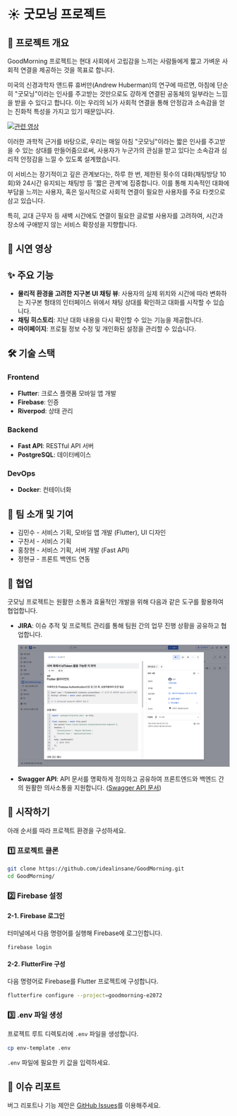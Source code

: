 # ☀️ 굿모닝 프로젝트

## 📖 프로젝트 개요

GoodMorning 프로젝트는 현대 사회에서 고립감을 느끼는 사람들에게 짧고 가벼운 사회적 연결을 제공하는 것을 목표로 합니다.

미국의 신경과학자 앤드류 휴버만(Andrew Huberman)의 연구에 따르면, 아침에 단순히 "굿모닝"이라는 인사를 주고받는 것만으로도 강하게 연결된 공동체의 일부라는 느낌을 받을 수 있다고 합니다. 이는 우리의 뇌가 사회적 연결을 통해 안정감과 소속감을 얻는 진화적 특성을 가지고 있기 때문입니다.

[![관련 영상](https://img.youtube.com/vi/glWp9mnVDEk/0.jpg)](https://www.youtube.com/shorts/glWp9mnVDEk)

이러한 과학적 근거를 바탕으로, 우리는 매일 아침 "굿모닝"이라는 짧은 인사를 주고받을 수 있는 상대를 만들어줌으로써, 사용자가 누군가의 관심을 받고 있다는 소속감과 심리적 안정감을 느낄 수 있도록 설계했습니다.

이 서비스는 장기적이고 깊은 관계보다는, 하루 한 번, 제한된 횟수의 대화(채팅방당 10회)와 24시간 유지되는 채팅방 등 '짧은 관계'에 집중합니다.
이를 통해 지속적인 대화에 부담을 느끼는 사용자, 혹은 일시적으로 사회적 연결이 필요한 사용자를 주요 타겟으로 삼고 있습니다.

특히, 교대 근무자 등 새벽 시간에도 연결이 필요한 글로벌 사용자를 고려하여, 시간과 장소에 구애받지 않는 서비스 확장성을 지향합니다.

## 🎥 시연 영상



## ✨ 주요 기능

* **물리적 환경을 고려한 지구본 UI 채팅 뷰**: 사용자의 실제 위치와 시간에 따라 변화하는 지구본 형태의 인터페이스 위에서 채팅 상대를 확인하고 대화를 시작할 수 있습니다.
* **채팅 히스토리**: 지난 대화 내용을 다시 확인할 수 있는 기능을 제공합니다.
* **마이페이지**: 프로필 정보 수정 및 개인화된 설정을 관리할 수 있습니다.


## 🛠 기술 스택

### Frontend
* **Flutter**: 크로스 플랫폼 모바일 앱 개발
* **Firebase**: 인증
* **Riverpod**: 상태 관리

### Backend
* **Fast API**: RESTful API 서버
* **PostgreSQL**: 데이터베이스

### DevOps
* **Docker**: 컨테이너화

## 👥 팀 소개 및 기여

* 김민수 - 서비스 기획, 모바일 앱 개발 (Flutter), UI 디자인
* 구찬서 - 서비스 기획
* 홍창현 - 서비스 기획, 서버 개발 (Fast API)
* 정현규 - 프론트 백엔드 연동

## 🤝 협업

굿모닝 프로젝트는 원활한 소통과 효율적인 개발을 위해 다음과 같은 도구를 활용하여 협업합니다.

*   **JIRA**: 이슈 추적 및 프로젝트 관리를 통해 팀원 간의 업무 진행 상황을 공유하고 협업합니다.

    ![JIRA 협업](docs/images/jira-collaboration.png)

*   **Swagger API**: API 문서를 명확하게 정의하고 공유하여 프론트엔드와 백엔드 간의 원활한 의사소통을 지원합니다. ([Swagger API 문서](https://app.swaggerhub.com/apis/MINSUKIM/goodmorning-api/25.05.02))

## 🚀 시작하기

아래 순서를 따라 프로젝트 환경을 구성하세요.

### 1️⃣ 프로젝트 클론

```bash
git clone https://github.com/idealinsane/GoodMorning.git
cd GoodMorning/
```

### 2️⃣ Firebase 설정

#### 2-1. Firebase 로그인

터미널에서 다음 명령어를 실행해 Firebase에 로그인합니다.

```bash
firebase login
```

#### 2-2. FlutterFire 구성

다음 명령어로 Firebase를 Flutter 프로젝트에 구성합니다.

```bash
flutterfire configure --project=goodmorning-e2072
```


### 3️⃣ .env 파일 생성

프로젝트 루트 디렉토리에 `.env` 파일을 생성합니다.

```bash
cp env-template .env
```

`.env` 파일에 필요한 키 값을 입력하세요.


## 🐛 이슈 리포트

버그 리포트나 기능 제안은 [GitHub Issues](https://github.com/idealinsane/GoodMorning/issues)를 이용해주세요.